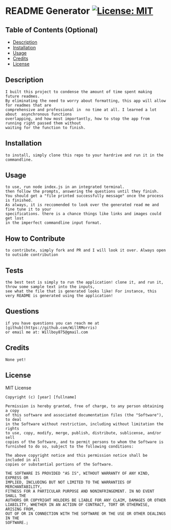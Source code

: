 # README Generator  [![License: MIT](https://img.shields.io/badge/License-MIT-yellow.svg)](https://opensource.org/licenses/MIT)
      


  ## Table of Contents (Optional)
  
  - [Description](#Descripton)
  - [Installation](#installation)
  - [Usage](#usage)
  - [Credits](#credits)
  - [License](#license)
  
  ## Description
    I built this project to condense the amount of time spent making future readmes. 
    By eliminating the need to worry about formatting, this app will allow for readmes that are 
    comprehensive and professional in  no time at all. I learned a lot about  asynchronous functions 
    overlapping, and how most importantly, how to stop the app from running right passed them without 
    waiting for the function to finish.

  ## Installation
    to install, simply clone this repo to your hardrive and run it in the commandline. 

  ## Usage
    to use, run node index.js in an integrated terminal. 
    then follow the prompts, answering the questions until they finish. 
    You should get a "file printed successfully message" once the process is finished. 
    As always, it is reccomended to look over the generated read me and fine tune it to your 
    specifications. there is a chance things like links and images could get lost 
    in the imperfect commandline input format. 

  ## How to Contribute
    to contribute, simply fork and PR and I will look it over. Always open to outside contribution

  ## Tests
    the best test is simply to run the application! clone it, and run it, throw some sample text into the inputs, 
    see what the file that is generated looks like! For instance, this very README is generated using the application! 

  ## Questions
    if you have questions you can reach me at 
    [github](https://github.com/WillRMorris)
    or email me at: Willboy875@gmail.com

  ## Credits
    None yet!

  ## License
  MIT License

    Copyright (c) [year] [fullname]
    
    Permission is hereby granted, free of charge, to any person obtaining a copy
    of this software and associated documentation files (the "Software"), to deal
    in the Software without restriction, including without limitation the rights
    to use, copy, modify, merge, publish, distribute, sublicense, and/or sell
    copies of the Software, and to permit persons to whom the Software is
    furnished to do so, subject to the following conditions:
    
    The above copyright notice and this permission notice shall be included in all
    copies or substantial portions of the Software.
    
    THE SOFTWARE IS PROVIDED "AS IS", WITHOUT WARRANTY OF ANY KIND, EXPRESS OR
    IMPLIED, INCLUDING BUT NOT LIMITED TO THE WARRANTIES OF MERCHANTABILITY,
    FITNESS FOR A PARTICULAR PURPOSE AND NONINFRINGEMENT. IN NO EVENT SHALL THE
    AUTHORS OR COPYRIGHT HOLDERS BE LIABLE FOR ANY CLAIM, DAMAGES OR OTHER
    LIABILITY, WHETHER IN AN ACTION OF CONTRACT, TORT OR OTHERWISE, ARISING FROM,
    OUT OF OR IN CONNECTION WITH THE SOFTWARE OR THE USE OR OTHER DEALINGS IN THE
    SOFTWARE.;
  
